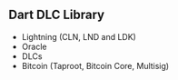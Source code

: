 ## Dart DLC Library

- Lightning (CLN, LND and LDK)
- Oracle
- DLCs
- Bitcoin (Taproot, Bitcoin Core, Multisig)
